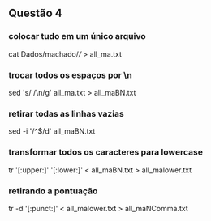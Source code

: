 ## Questão 4

### colocar tudo em um único arquivo
cat Dados/machado/*/* > all_ma.txt

### trocar todos os espaços por \n
sed 's/ /\n/g' all_ma.txt > all_maBN.txt

### retirar todas as linhas vazias
sed -i '/^$/d' all_maBN.txt

### transformar todos os caracteres para lowercase
tr '[:upper:]' '[:lower:]' < all_maBN.txt > all_malower.txt

### retirando a pontuação
tr -d '[:punct:]' < all_malower.txt > all_maNComma.txt